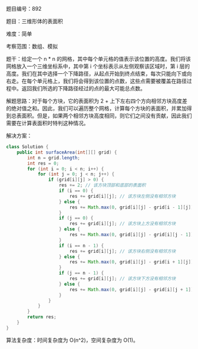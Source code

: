 题目编号：892

题目：三维形体的表面积

难度：简单

考察范围：数组、模拟

题干：给定一个 n * n 的网格，其中每个单元格的值表示该位置的高度。我们将该网格放入一个三维坐标系中，其中第 i 个坐标表示从左侧观察该区域时，第 i 层的高度。我们在其中选择一个下降路径，从起点开始到终点结束，每次只能向下或向右走。在每个单元格上，我们将会得到该位置的点数，这些点需要被覆盖在路径过程中。返回我们所选的下降路径经过的点的最大可能总点数。

解题思路：对于每个方块，它的表面积为 2 + 上下左右四个方向相邻方块高度差的绝对值之和。因此，我们可以遍历整个网格，计算每个方块的表面积，并累加得到总表面积。但是，如果两个相邻方块高度相同，则它们之间没有贡献，因此我们需要在计算表面积时特判这种情况。

解决方案：

```java
class Solution {
    public int surfaceArea(int[][] grid) {
        int n = grid.length;
        int res = 0;
        for (int i = 0; i < n; i++) {
            for (int j = 0; j < n; j++) {
                if (grid[i][j] > 0) {
                    res += 2; // 该方块顶部和底部的表面积
                    if (i == 0) {
                        res += grid[i][j]; // 该方块左侧没有相邻方块
                    } else {
                        res += Math.max(0, grid[i][j] - grid[i - 1][j]); // 该方块左侧相邻方块的高度差
                    }
                    if (j == 0) {
                        res += grid[i][j]; // 该方块上方没有相邻方块
                    } else {
                        res += Math.max(0, grid[i][j] - grid[i][j - 1]); // 该方块上方相邻方块的高度差
                    }
                    if (i == n - 1) {
                        res += grid[i][j]; // 该方块右侧没有相邻方块
                    } else {
                        res += Math.max(0, grid[i][j] - grid[i + 1][j]); // 该方块右侧相邻方块的高度差
                    }
                    if (j == n - 1) {
                        res += grid[i][j]; // 该方块下方没有相邻方块
                    } else {
                        res += Math.max(0, grid[i][j] - grid[i][j + 1]); // 该方块下方相邻方块的高度差
                    }
                }
            }
        }
        return res;
    }
}
```

算法复杂度：时间复杂度为 O(n^2)，空间复杂度为 O(1)。